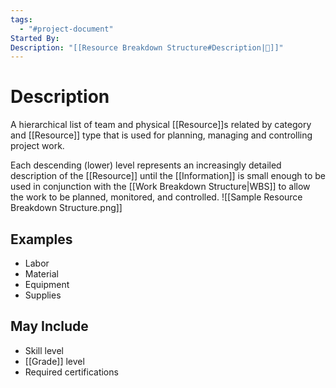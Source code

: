 ```yaml
---
tags:
  - "#project-document"
Started By:
Description: "[[Resource Breakdown Structure#Description|📝]]"
---
```

# Description
A hierarchical list of team and physical [[Resource]]s related by category and [[Resource]] type that is used for planning, managing and controlling project work.

Each descending (lower) level represents an increasingly detailed description of the [[Resource]] until the [[Information]] is small enough to be used in conjunction with the [[Work Breakdown Structure|WBS]] to allow the work to be planned, monitored, and controlled.
![[Sample Resource Breakdown Structure.png]]
## Examples
- Labor
- Material
- Equipment
- Supplies
## May Include
- Skill level
- [[Grade]] level
- Required certifications
